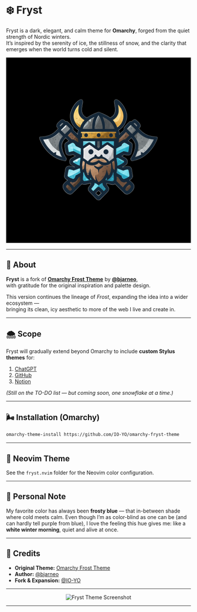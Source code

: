 # ❄️ Fryst

Fryst is a dark, elegant, and calm theme for **Omarchy**, forged from the quiet strength of Nordic winters.  
It’s inspired by the serenity of ice, the stillness of snow, and the clarity that emerges when the world turns cold and silent.

<p align="center">
  <img src="logo.png" alt="Fryst Logo">
</p>


---

## 🧊 About

**Fryst** is a fork of [**Omarchy Frost Theme**](https://github.com/bjarneo/omarchy-frost-theme) by [**@bjarneo**](https://github.com/bjarneo),  
with gratitude for the original inspiration and palette design.  

This version continues the lineage of *Frost*, expanding the idea into a wider ecosystem —  
bringing its clean, icy aesthetic to more of the web I live and create in.

---

## 🌨️ Scope

Fryst will gradually extend beyond Omarchy to include **custom Stylus themes** for:

1. [ChatGPT](https://chat.openai.com)  
2. [GitHub](https://github.com)  
3. [Notion](https://notion.so)

*(Still on the TO-DO list — but coming soon, one snowflake at a time.)*

---

## 🌬️ Installation (Omarchy)

```bash
omarchy-theme-install https://github.com/IO-YO/omarchy-fryst-theme
````

---

## 🧠 Neovim Theme

See the `fryst.nvim` folder for the Neovim color configuration.

---

## 🩵 Personal Note

My favorite color has always been **frosty blue** — that in-between shade where cold meets calm.
Even though I’m as color-blind as one can be (and can hardly tell purple from blue),
I love the feeling this hue gives me: like a **white winter morning**, quiet and alive at once.

---

## 🌌 Credits

* **Original Theme:** [Omarchy Frost Theme](https://github.com/bjarneo/omarchy-frost-theme)
* **Author:** [@bjarneo](https://github.com/bjarneo)
* **Fork & Expansion:** [@IO-YO](https://github.com/IO-YO)

---

<p align="center">
  <img src="theme.png" alt="Fryst Theme Screenshot">
</p>

---
